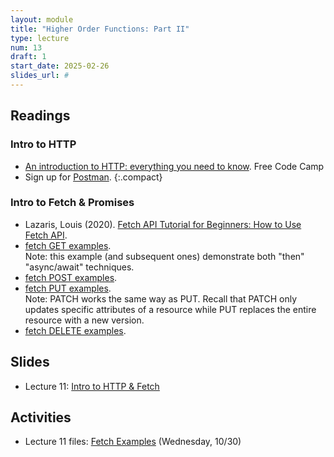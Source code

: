 ```yaml
---
layout: module
title: "Higher Order Functions: Part II"
type: lecture
num: 13
draft: 1
start_date: 2025-02-26
slides_url: #
---
```




## Readings

### Intro to HTTP
* <a href="https://www.freecodecamp.org/news/http-and-everything-you-need-to-know-about-it/" target="_blank">An introduction to HTTP: everything you need to know</a>. Free Code Camp
* Sign up for <a href="https://identity.getpostman.com/signup" target="_blank">Postman</a>.
{:.compact}

### Intro to Fetch & Promises
* Lazaris, Louis (2020). <a href="" target="_blank">Fetch API Tutorial for Beginners: How to Use Fetch API</a>.
* <a href="https://dev.to/silvenleaf/fetch-api-easiest-explanation-part-1-4-get-silvenleaf-21e2" target="_blank">fetch GET examples</a>.<br>Note: this example (and subsequent ones) demonstrate both "then" "async/await" techniques.
* <a href="https://dev.to/silvenleaf/fetch-api-easiest-explanation-part-2-4-post-by-silvenleaf-1kmh" target="_blank">fetch POST examples</a>.
* <a href="https://dev.to/silvenleaf/fetch-api-easiest-explanation-part-3-4-put-by-silvenleaf-3oe8" target="_blank">fetch PUT examples</a>.<br>Note: PATCH works the same way as PUT. Recall that PATCH only updates specific attributes of a resource while PUT replaces the entire resource with a new version.
* <a href="https://dev.to/silvenleaf/fetch-api-easiest-explanation-part-4-4-delete-by-silvenleaf-4376">fetch DELETE examples</a>.


## Slides
* Lecture 11: <a href="https://docs.google.com/presentation/d/1zSRy-ae4G9Sohu_VXaeSbxOpLgyg2XVj/edit?usp=sharing&ouid=113376576186080604800&rtpof=true&sd=true" target="_blank">Intro to HTTP & Fetch</a>


## Activities
* Lecture 11 files: [Fetch Examples](/spring2025/course-files/lectures/lecture11.zip) (Wednesday, 10/30)

